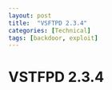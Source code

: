 ```yaml
---
layout: post
title:  "VSFTPD 2.3.4"
categories: [Technical]
tags: [backdoor, exploit]
---
```


# VSTFPD 2.3.4

